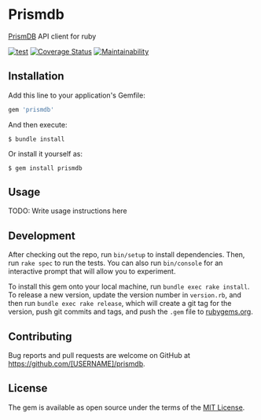 # Prismdb
[PrismDB](https://prismdb.takanakahiko.me/) API client for ruby

[![test](https://github.com/sue445/prismdb-ruby/workflows/test/badge.svg?branch=master)](https://github.com/sue445/prismdb-ruby/actions?query=workflow%3Atest)
[![Coverage Status](https://coveralls.io/repos/github/sue445/prismdb-ruby/badge.svg?branch=master)](https://coveralls.io/github/sue445/prismdb-ruby?branch=master)
[![Maintainability](https://api.codeclimate.com/v1/badges/091d941f30ffc69fbd4b/maintainability)](https://codeclimate.com/github/sue445/prismdb-ruby/maintainability)

## Installation

Add this line to your application's Gemfile:

```ruby
gem 'prismdb'
```

And then execute:

    $ bundle install

Or install it yourself as:

    $ gem install prismdb

## Usage

TODO: Write usage instructions here

## Development

After checking out the repo, run `bin/setup` to install dependencies. Then, run `rake spec` to run the tests. You can also run `bin/console` for an interactive prompt that will allow you to experiment.

To install this gem onto your local machine, run `bundle exec rake install`. To release a new version, update the version number in `version.rb`, and then run `bundle exec rake release`, which will create a git tag for the version, push git commits and tags, and push the `.gem` file to [rubygems.org](https://rubygems.org).

## Contributing

Bug reports and pull requests are welcome on GitHub at https://github.com/[USERNAME]/prismdb.


## License

The gem is available as open source under the terms of the [MIT License](https://opensource.org/licenses/MIT).
